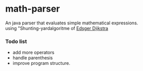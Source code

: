 # math-parser
An java parser that evaluates simple mathematical expressions.  
using "Shunting-yardalgoritme of [Edsger Dijkstra](https://en.wikipedia.org/wiki/Edsger_W._Dijkstra)

### Todo list
* add more operators
* handle parenthesis
* improve program structure.
